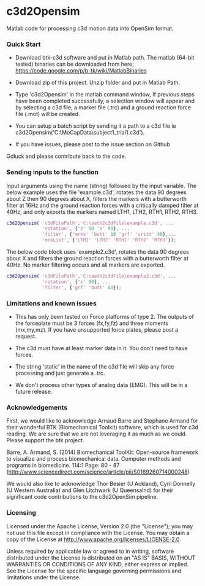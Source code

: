 c3d2Opensim
================
Matlab code for processing c3d motion data into OpenSim format.

### Quick Start

- Download btk-c3d software and put in Matlab path.
The matlab (64-bit tested) binaries can be downloaded from here; https://code.google.com/p/b-tk/wiki/MatlabBinaries

- Download zip of this project. Unzip folder and put in Matlab Path.

- Type 'c3d2Opensim' in the matlab command window, If previous steps have been completed successfully, a selection window will appear and by selecting a c3d file, a marker file (.trc) and a ground reaction force file (.mot) will be created.

- You can setup a batch script by sending it a path to a c3d file ie c3d2Opensim('C:\MoCapData\subject1_trial1.c3d').

- If you have issues, please post to the issue section on Github

Gdluck and please contribute back to the code.

### Sending inputs to the function

Input arguments using the name (string) followed by the input variable. The below example uses the file 'example.c3d', rotates the data 90 degrees about Z then 90 degrees about X, filters the markers with a butterworth filter at 16Hz and the ground reaction forces with a critically damped filter at 40Hz,  and only exports the markers named LTH1, LTH2, RTH1, RTH2, RTH3.


```matlab
c3d2Opensim( 'c3dFilePath','C:\path2c3dFile\example.c3d', ...
             'rotation', {'z' 90 'x' 90}, ...
             'filter', {'mrks' 'butt' 16 'grf' 'critt' 40},...
             'mrkList', {'LTH1' 'LTH2' 'RTH1' 'RTH2' 'RTH3'});
```

The below code block uses 'example2.c3d', rotates the data 90 degrees about X and filters the ground reaction forces with a butterworth filter at 40Hz. No marker filtering occurs and all markers are exported.


```matlab
c3d2Opensim( 'c3dFilePath','C:\path2c3dFile\example2.c3d', ...
             'rotation', {'x' 90}, ...
             'filter', {'grf' 'butt' 40});
```



### Limitations and known issues

- This has only been tested on Force platforms of type 2. The outputs of the forceplate must be 3 forces (fx,fy,fz) and three moments (mx,my,mz). If you have unsupported force plates, please post a request.

- The c3d must have at least marker data in it. You don't need to have forces.

- The string 'static' in the name of the c3d file will skip any force processing and just generate a .trc.  

- We don't process other types of analog data (EMG). This will be in a future release.  

### Acknowledgements

First, we would like to acknowledge Arnaud Barre and Stephane Armand for their wonderful BTK (Biomechanical Toolkit) software, which is used for c3d reading. We are sure that we are not leveraging it as much as we could. Please support the btk project.

Barre, A. Armand, S. (2014) Biomechanical ToolKit: Open-source framework to visualize and process biomechanical data. Computer methods and programs in biomedicine. 114:1 Page: 80 - 87 (http://www.sciencedirect.com/science/article/pii/S0169260714000248)

We would also like to acknowledge Thor Besier (U Ackland), Cyril Donnelly (U Western Australia) and Glen Litchwark (U Queensalnd) for their significant code contributions to the c3d2OpenSim pipeline.

### Licensing
Licensed under the Apache License, Version 2.0 (the "License");
you may not use this file except in compliance with the License.
You may obtain a copy of the License at
http://www.apache.org/licenses/LICENSE-2.0.

Unless required by applicable law or agreed to in writing, software
distributed under the License is distributed on an "AS IS" BASIS,
WITHOUT WARRANTIES OR CONDITIONS OF ANY KIND, either express or
implied. See the License for the specific language governing
permissions and limitations under the License.
